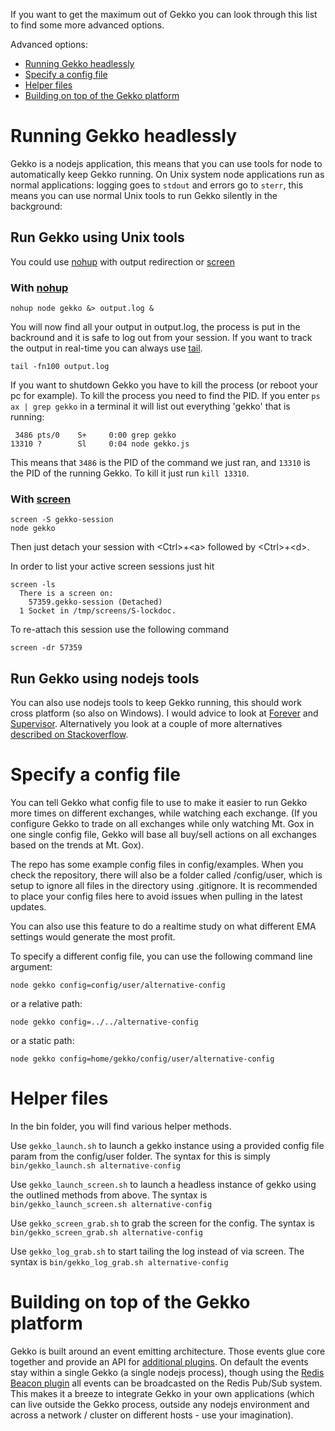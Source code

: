 If you want to get the maximum out of Gekko you can look through this list to find some more advanced options.

Advanced options:

* [Running Gekko headlessly](#running-gekko-headlessly)
* [Specify a config file](#specify-a-config-file)
* [Helper files](#helper-files)
* [Building on top of the Gekko platform](#building-on-top-of-the-Gekko-platform)

# Running Gekko headlessly

Gekko is a nodejs application, this means that you can use tools for node to automatically keep Gekko running. On Unix system node applications run as normal applications: logging goes to `stdout` and errors go to `sterr`, this means you can use normal Unix tools to run Gekko silently in the background:

## Run Gekko using Unix tools

You could use [nohup](http://linux.die.net/man/1/nohup) with output redirection or [screen](http://www.gnu.org/software/screen/manual/screen.html)

### With [nohup](http://linux.die.net/man/1/nohup)

    nohup node gekko &> output.log &

You will now find all your output in output.log, the process is put in the backround and it is safe to log out from your session.
If you want to track the output in real-time you can always use [tail](http://unixhelp.ed.ac.uk/CGI/man-cgi?tail).

    tail -fn100 output.log

If you want to shutdown Gekko you have to kill the process (or reboot your pc for example). To kill the process you need to find the PID. If you enter `ps ax | grep gekko` in a terminal it will list out everything 'gekko' that is running:

     3486 pts/0    S+     0:00 grep gekko
    13310 ?        Sl     0:04 node gekko.js

This means that `3486` is the PID of the command we just ran, and `13310` is the PID of the running Gekko. To kill it just run `kill 13310`.

### With [screen](http://www.gnu.org/software/screen/manual/screen.html)

    screen -S gekko-session
    node gekko

Then just detach your session with &lt;Ctrl&gt;+&lt;a&gt; followed by &lt;Ctrl&gt;+&lt;d&gt;.

In order to list your active screen sessions just hit

    screen -ls
      There is a screen on:
        57359.gekko-session (Detached)
      1 Socket in /tmp/screens/S-lockdoc.

To re-attach this session use the following command

    screen -dr 57359


  
## Run Gekko using nodejs tools

You can also use nodejs tools to keep Gekko running, this should work cross platform (so also on Windows). I would advice to look at [Forever](https://github.com/nodejitsu/forever) and [Supervisor](https://github.com/isaacs/node-supervisor). Alternatively you look at a couple of more alternatives [described on Stackoverflow](http://stackoverflow.com/questions/12701259/how-to-make-a-node-js-application-run-permanently).

# Specify a config file

You can tell Gekko what config file to use to make it easier to run Gekko more times on different exchanges, while watching each exchange. (If you configure Gekko to trade on all exchanges while only watching Mt. Gox in one single config file, Gekko will base all buy/sell actions on all exchanges based on the trends at Mt. Gox).

The repo has some example config files in config/examples.  When you check the repository, there will also be a folder called /config/user, which is setup to ignore all files in the directory using .gitignore.  It is recommended to place your config files here to avoid issues when pulling in the latest updates.

You can also use this feature to do a realtime study on what different EMA settings would generate the most profit.

To specify a different config file, you can use the following command line argument:

    node gekko config=config/user/alternative-config

or a relative path:

    node gekko config=../../alternative-config

or a static path:

    node gekko config=home/gekko/config/user/alternative-config

# Helper files

In the bin folder, you will find various helper methods.

Use `gekko_launch.sh` to launch a gekko instance using a provided config file param from the config/user folder.  The syntax for this is simply `bin/gekko_launch.sh alternative-config`

Use `gekko_launch_screen.sh` to launch a headless instance of gekko using the outlined methods from above.    The syntax is `bin/gekko_launch_screen.sh alternative-config`

Use `gekko_screen_grab.sh` to grab the screen for the config.  The syntax is `bin/gekko_screen_grab.sh alternative-config`

Use `gekko_log_grab.sh` to start tailing the log instead of via screen.  The syntax is `bin/gekko_log_grab.sh alternative-config`

# Building on top of the Gekko platform

Gekko is built around an event emitting architecture. Those events glue core together and provide an API for [additional plugins](https://github.com/askmike/gekko/blob/localDB/docs/internals/plugins.md). On default the events stay within a single Gekko (a single nodejs process), though using the [Redis Beacon plugin](https://github.com/askmike/gekko/blob/localDB/docs/internals/plugins.md#redis-beacon) all events can be broadcasted on the Redis Pub/Sub system. This makes it a breeze to integrate Gekko in your own applications (which can live outside the Gekko process, outside any nodejs environment and across a network / cluster on different hosts - use your imagination).
